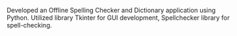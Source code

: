 Developed an Offline Spelling Checker and Dictionary application using Python.
Utilized library Tkinter for GUI development, Spellchecker library for spell-checking.
